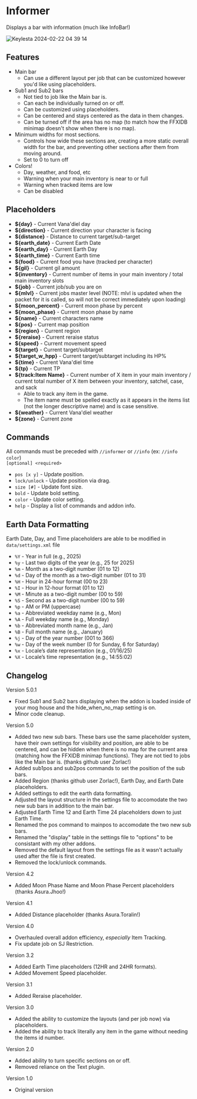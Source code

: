 # Informer
Displays a bar with information (much like InfoBar!)


![Keylesta 2024-02-22 04 39 14](https://github.com/iLVL-Key/FFXI/assets/101156258/cf77b9fe-f046-471a-a37d-c5ccb4e79fe2)


## Features
- Main bar
  - Can use a different layout per job that can be customized however you'd like using placeholders.
- Sub1 and Sub2 bars
  - Not tied to job like the Main bar is.
  - Can each be individually turned on or off.
  - Can be customized using placeholders.
  - Can be centered and stays centered as the data in them changes.
  - Can be turned off if the area has no map (to match how the FFXIDB minimap doesn't show when there is no map).
- Minimum widths for most sections.
  - Controls how wide these sections are, creating a more static overall width for the bar, and preventing other sections after them from moving around.
  - Set to 0 to turn off
- Colors!
  - Day, weather, and food, etc
  - Warning when your main inventory is near to or full
  - Warning when tracked items are low
  - Can be disabled

## Placeholders
- **${day}** - Current Vana'diel day
- **${direction}** - Current direction your character is facing
- **${distance}** - Distance to current target/sub-target
- **${earth_date}** - Current Earth Date
- **${earth_day}** - Current Earth Day
- **${earth_time}** - Current Earth time
- **${food}** - Current food you have (tracked per character)
- **${gil}** - Current gil amount
- **${inventory}** - Current number of items in your main inventory / total main inventory slots
- **${job}** - Current job/sub you are on
- **${mlvl}** - Current jobs master level (NOTE: mlvl is updated when the packet for it is called, so will not be correct immediately upon loading)
- **${moon_percent}** - Current moon phase by percent
- **${moon_phase}** - Current moon phase by name
- **${name}** - Current characters name
- **${pos}** - Current map position
- **${region}** - Current region
- **${reraise}** - Current reraise status
- **${speed}** - Current movement speed
- **${target}** - Current target/subtarget
- **${target_w_hpp}** - Current target/subtarget including its HP%
- **${time}** - Current Vana'diel time
- **${tp}** - Current TP
- **${track:Item Name}** - Current number of X item in your main inventory / current total number of X item between your inventory, satchel, case, and sack
  - Able to track any item in the game.
  - The item name must be spelled exactly as it appears in the items list (not the longer descriptive name) and is case sensitive.
- **${weather}** - Current Vana'diel weather
- **${zone}** - Current zone

## Commands
All commands must be preceded with `//informer` or `//info` (ex: `//info color`)  
`[optional] <required>`
- `pos [x y]` - Update position.
- `lock/unlock` - Update position via drag.
- `size [#]` - Update font size.
- `bold` - Update bold setting.
- `color` - Update color setting.
- `help` - Display a list of commands and addon info.

## Earth Data Formatting
Earth Date, Day, and Time placeholders are able to be modified in `data/settings.xml` file  
- `%Y` - Year in full (e.g., 2025)
- `%y` - Last two digits of the year (e.g., 25 for 2025)
- `%m` - Month as a two-digit number (01 to 12)
- `%d` - Day of the month as a two-digit number (01 to 31)
- `%H` - Hour in 24-hour format (00 to 23)
- `%I` - Hour in 12-hour format (01 to 12)
- `%M` - Minute as a two-digit number (00 to 59)
- `%S` - Second as a two-digit number (00 to 59)
- `%p` - AM or PM (uppercase)
- `%a` - Abbreviated weekday name (e.g., Mon)
- `%A` - Full weekday name (e.g., Monday)
- `%b` - Abbreviated month name (e.g., Jan)
- `%B` - Full month name (e.g., January)
- `%j` - Day of the year number (001 to 366)
- `%w` - Day of the week number (0 for Sunday, 6 for Saturday)
- `%x` - Locale’s date representation (e.g., 01/16/25)
- `%X` - Locale’s time representation (e.g., 14:55:02)

## Changelog

Version 5.0.1
- Fixed Sub1 and Sub2 bars displaying when the addon is loaded inside of your mog house and the hide_when_no_map setting is on.
- Minor code cleanup.

Version 5.0
- Added two new sub bars. These bars use the same placeholder system, have their own settings for visibility and position, are able to be centered, and can be hidden when there is no map for the current area (matching how the FFXIDB minimap functions). They are not tied to jobs like the Main bar is. (thanks github user Zorlac!)
- Added sub1pos and sub2pos commands to set the position of the sub bars.
- Added Region (thanks github user Zorlac!), Earth Day, and Earth Date placeholders.
- Added settings to edit the earth data formatting.
- Adjusted the layout structure in the settings file to accomodate the two new sub bars in addition to the main bar.
- Adjusted Earth Time 12 and Earth Time 24 placeholders down to just Earth Time.
- Renamed the pos command to mainpos to accomodate the two new sub bars.
- Renamed the "display" table in the settings file to "options" to be consistant with my other addons.
- Removed the default layout from the settings file as it wasn't actually used after the file is first created.
- Removed the lock/unlock commands.

Version 4.2
- Added Moon Phase Name and Moon Phase Percent placeholders (thanks Asura.Jhoo!)

Version 4.1
- Added Distance placeholder (thanks Asura.Toralin!)

Version 4.0
- Overhauled overall addon efficiency, *especially* Item Tracking.
- Fix update job on SJ Restriction.

Version 3.2
- Added Earth Time placeholders (12HR and 24HR formats).
- Added Movement Speed placeholder.

Version 3.1
- Added Reraise placeholder.

Version 3.0
- Added the ability to customize the layouts (and per job now) via placeholders.
- Added the ability to track literally any item in the game without needing the items id number.

Version 2.0
- Added ability to turn specific sections on or off.
- Removed reliance on the Text plugin.

Version 1.0
- Original version
